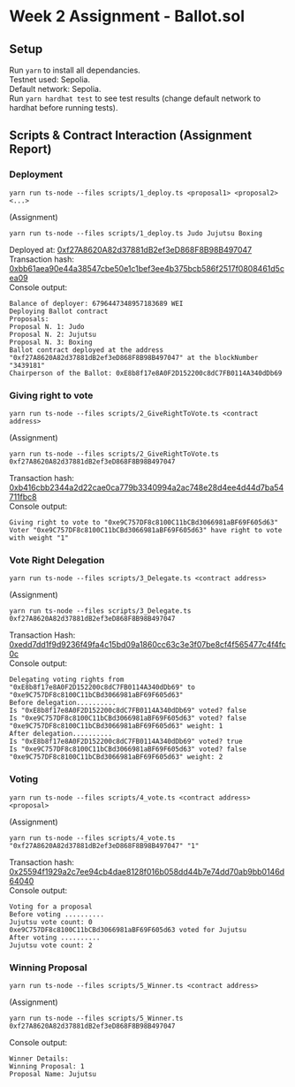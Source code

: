 # Week 2 Assignment - Ballot.sol

## Setup
Run `yarn` to install all dependancies.\
Testnet used: Sepolia.\
Default network: Sepolia.\
Run `yarn hardhat test` to see test results (change default network to hardhat before running tests).
## Scripts & Contract Interaction (Assignment Report)
### Deployment
```
yarn run ts-node --files scripts/1_deploy.ts <proposal1> <proposal2> <...>
```
(Assignment)
```
yarn run ts-node --files scripts/1_deploy.ts Judo Jujutsu Boxing
```
Deployed at: [0xf27A8620A82d37881dB2ef3eD868F8B98B497047](https://sepolia.etherscan.io/address/0xf27A8620A82d37881dB2ef3eD868F8B98B497047)\
Transaction hash: [0xbb61aea90e44a38547cbe50e1c1bef3ee4b375bcb586f2517f0808461d5cea09](https://sepolia.etherscan.io/tx/0xbb61aea90e44a38547cbe50e1c1bef3ee4b375bcb586f2517f0808461d5cea09)\
Console output:
```
Balance of deployer: 6796447348957183689 WEI
Deploying Ballot contract
Proposals: 
Proposal N. 1: Judo
Proposal N. 2: Jujutsu
Proposal N. 3: Boxing
Ballot contract deployed at the address "0xf27A8620A82d37881dB2ef3eD868F8B98B497047" at the blockNumber "3439181"
Chairperson of the Ballot: 0xE8b8f17e8A0F2D152200c8dC7FB0114A340dDb69
```

### Giving right to vote
```
yarn run ts-node --files scripts/2_GiveRightToVote.ts <contract address>
```
(Assignment)
```
yarn run ts-node --files scripts/2_GiveRightToVote.ts 0xf27A8620A82d37881dB2ef3eD868F8B98B497047
```
Transaction hash: [0xb416cbb2344a2d22cae0ca779b3340994a2ac748e28d4ee4d44d7ba54711fbc8](https://sepolia.etherscan.io/tx/0xb416cbb2344a2d22cae0ca779b3340994a2ac748e28d4ee4d44d7ba54711fbc8)\
Console output:
```
Giving right to vote to "0xe9C757DF8c8100C11bCBd3066981aBF69F605d63"
Voter "0xe9C757DF8c8100C11bCBd3066981aBF69F605d63" have right to vote with weight "1"
```

### Vote Right Delegation
```
yarn run ts-node --files scripts/3_Delegate.ts <contract address>
```
(Assignment)
```
yarn run ts-node --files scripts/3_Delegate.ts 0xf27A8620A82d37881dB2ef3eD868F8B98B497047
```
Transaction Hash: [0xedd7dd1f9d9236f49fa4c15bd09a1860cc63c3e3f07be8cf4f565477c4f4fc0c](https://sepolia.etherscan.io/tx/0xedd7dd1f9d9236f49fa4c15bd09a1860cc63c3e3f07be8cf4f565477c4f4fc0c)\
Console output:
```
Delegating voting rights from "0xE8b8f17e8A0F2D152200c8dC7FB0114A340dDb69" to "0xe9C757DF8c8100C11bCBd3066981aBF69F605d63"
Before delegation..........
Is "0xE8b8f17e8A0F2D152200c8dC7FB0114A340dDb69" voted? false
Is "0xe9C757DF8c8100C11bCBd3066981aBF69F605d63" voted? false
"0xe9C757DF8c8100C11bCBd3066981aBF69F605d63" weight: 1
After delegation..........
Is "0xE8b8f17e8A0F2D152200c8dC7FB0114A340dDb69" voted? true
Is "0xe9C757DF8c8100C11bCBd3066981aBF69F605d63" voted? false
"0xe9C757DF8c8100C11bCBd3066981aBF69F605d63" weight: 2
```

### Voting
```
yarn run ts-node --files scripts/4_vote.ts <contract address> <proposal>
```
(Assignment)
```
yarn run ts-node --files scripts/4_vote.ts "0xf27A8620A82d37881dB2ef3eD868F8B98B497047" "1"
```
Transaction hash: [0x25594f1929a2c7ee94cb4dae8128f016b058dd44b7e74dd70ab9bb0146d64040](https://sepolia.etherscan.io/tx/0x25594f1929a2c7ee94cb4dae8128f016b058dd44b7e74dd70ab9bb0146d64040)\
Console output:
```
Voting for a proposal
Before voting ..........
Jujutsu vote count: 0
0xe9C757DF8c8100C11bCBd3066981aBF69F605d63 voted for Jujutsu
After voting ..........
Jujutsu vote count: 2
```

### Winning Proposal
```
yarn run ts-node --files scripts/5_Winner.ts <contract address>
```
(Assignment)
```
yarn run ts-node --files scripts/5_Winner.ts 0xf27A8620A82d37881dB2ef3eD868F8B98B497047
```
Console output:
```
Winner Details:
Winning Proposal: 1
Proposal Name: Jujutsu
```